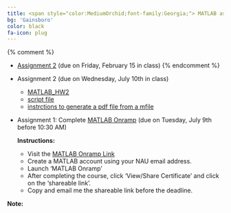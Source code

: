```yaml
---
title: <span style="color:MediumOrchid;font-family:Georgia;"> MATLAB assignments
bg: 'Gainsboro'
color: black
fa-icon: plug
---
```


{% comment %}
 - [Assignment 2]( myfiles/MAT362_MATLAB_Assignment2.pdf) (due on Friday, February 15 in class) 
{% endcomment %}


- Assignment 2 (due on Wednesday, July 10th in class)
    - [MATLAB_HW2]( myfiles/MAT362_MATLAB_HW1.pdf)
    - [script file]( myfiles/matlab_HW1_firstname_lastname.m)
    - [instrctions to generate a pdf file from a mfile]( myfiles/inst.pdf)
    
 - Assignment 1: Complete [MATLAB Onramp](https://matlabacademy.mathworks.com/) (due on Tuesday, July 9th before 10:30 AM)
       
      **Instructions:**   
     - 	Visit the [MATLAB Onramp Link](https://matlabacademy.mathworks.com/)
     - 	Create a MATLAB account using your NAU email address. 
     - 	Launch ‘MATLAB Onramp’
     - 	After completing the course, click ‘View/Share Certificate’ and click on the ‘shareable link’.
     - 	Copy and email me the shareable link before the deadline.

    
      
**Note:** 
